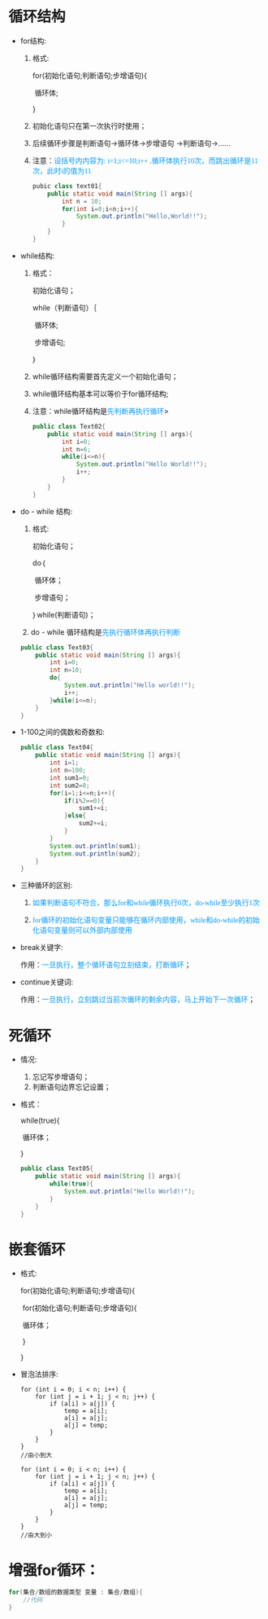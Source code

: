 # 循环结构

- for结构:

  1. 格式:

     for(初始化语句;判断语句;步增语句){

     ​		循环体;

     }

  2. 初始化语句只在第一次执行时使用；

  3. 后续循环步骤是判断语句->循环体->步增语句 ->判断语句->......

  4. 注意：<font face="黑体" color="#0099ff" >设括号内内容为:  i=1;i<=10;i++ ,循环体执行10次，而跳出循环是11次，此时i的值为11</font>

     ```java
     pubic class text01{
         public static void main(String [] args){
             int n = 10;
             for(int i=0;i<n;i++){
                 System.out.println("Hello,World!!");
             }
         }
     }
     ```

     

- while结构:

  1. 格式：

     初始化语句；

     while（判断语句）｛

     ​	循环体;

     ​	步增语句;

     ｝

  2. while循环结构需要首先定义一个初始化语句；

  3. while循环结构基本可以等价于for循环结构;

  4. 注意：while循环结构是<font face="黑体" color="#0099ff">先判断再执行循环</font>>

     ```java
     public class Text02{
         public static void main(String [] args){
             int i=0;
             int n=6;
             while(i<=n){
                 System.out.println("Hello World!!");
                 i++;
             }
         }
     }
     ```

- do - while 结构:

  1. 格式:

     初始化语句；

     do｛

     ​	循环体；

     ​	步增语句；

     ｝while(判断语句)；

  ​    2. do - while 循环结构是<font face="黑体" color="#0099ff">先执行循环体再执行判断</font> 

  ```java
  public class Text03{
      public static void main(String [] args){
          int i=0;
          int n=10;
          do{
              System.out.println("Hello world!!");
              i++;
          }while(i<=n);
      }
  }
  ```

- 1-100之间的偶数和奇数和:

  ```java 
  public class Text04{
      public static void main(String [] args){
          int i=1;
          int n=100;
          int sum1=0;
          int sum2=0;
          for(i=1;i<=n;i++){
              if(i%2==0){
                  sum1+=i;
              }else{
                  sum2+=i;
              }
          }
          System.out.println(sum1);
          System.out.println(sum2);
      }
  }
  ```

- 三种循环的区别:

  1. <font face="黑体" color="#0099ff">如果判断语句不符合，那么for和while循环执行0次，do-while至少执行1次</font>

  2. <font color="#0099ff" face="黑体">for循环的初始化语句变量只能够在循环内部使用，while和do-while的初始化语句变量则可以外部内部使用</font>

- break关键字:

  ​	作用：<font face="黑体" color="#0099ff">一旦执行，整个循环语句立刻结束，打断循环</font>；

- continue关键词:

  ​	作用：<font face="黑体" color="#0099ff">一旦执行，立刻跳过当前次循环的剩余内容，马上开始下一次循环</font>；  

# 死循环

- 情况:
  1. 忘记写步增语句；
  2. 判断语句边界忘记设置；

- 格式：

  while(true){

  ​	循环体；

  }

  ```java
  public class Text05{
      public static void main(String [] args){
          while(true){
              System.out.println("Hello World!!");
          }
      }
  }
  ```

# 嵌套循环

- 格式:

  for(初始化语句;判断语句;步增语句){

  ​	for(初始化语句;判断语句;步增语句){

  ​			循环体；

  ​	}

  }

- 冒泡法排序:

  ```
  for (int i = 0; i < n; i++) {
      for (int j = i + 1; j < n; j++) {
          if (a[i] > a[j]) {
              temp = a[i];
              a[i] = a[j];
              a[j] = temp;
          }
      }
  }
  //由小到大
  ```
  
  ```
  for (int i = 0; i < n; i++) {
      for (int j = i + 1; j < n; j++) {
          if (a[i] < a[j]) {
              temp = a[i];
              a[i] = a[j];
              a[j] = temp;
          }
      }
  }
  //由大到小
  ```

# 增强for循环：

```java
for(集合/数组的数据类型 变量 : 集合/数组){
    //代码
}
```

